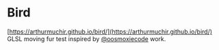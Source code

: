 # Bird

[https://arthurmuchir.github.io/bird/](https://arthurmuchir.github.io/bird/)
GLSL moving fur test inspired by [@oosmoxiecode](http://oos.moxiecode.com/js_webgl/fur/index_petting.html) work.
